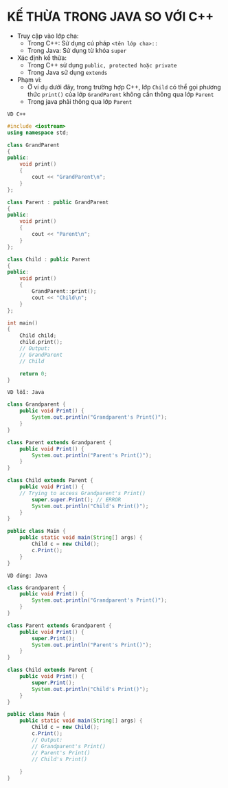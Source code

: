 # KẾ THỪA TRONG JAVA SO VỚI C++

- Truy cập vào lớp cha:
    - Trong C++: Sử dụng cú pháp ```<tên lớp cha>::```
    - Trong Java: Sử dụng từ khóa `super`
- Xác định kế thừa:
    - Trong C++ sử dụng `public, protected hoặc private`
    - Trong Java sử dụng `extends`
- Phạm vi:
    - Ở ví dụ dưới đây, trong trường hợp C++, lớp `Child` có thể gọi phương thức `print()` của lớp `GrandParent` không cần thông qua lớp `Parent`
    - Trong java phải thông qua lớp `Parent`

`VD C++`
```C++
#include <iostream>
using namespace std;

class GrandParent
{
public:
    void print()
    {
        cout << "GrandParent\n";
    }
};

class Parent : public GrandParent
{
public:
    void print()
    {
        cout << "Parent\n";
    }
};

class Child : public Parent
{
public:
    void print()
    {
        GrandParent::print();
        cout << "Child\n";
    }
};

int main()
{
    Child child;
    child.print();
    // Output:
    // GrandParent
    // Child

    return 0;
}
```
`VD lỗi: Java`
```Java
class Grandparent {
    public void Print() {
        System.out.println("Grandparent's Print()");
    }
}

class Parent extends Grandparent {
    public void Print() {
        System.out.println("Parent's Print()");
    }
}

class Child extends Parent {
    public void Print() {   
    // Trying to access Grandparent's Print()
        super.super.Print(); // ERROR
        System.out.println("Child's Print()");
    }
}

public class Main {
    public static void main(String[] args) {
        Child c = new Child();
        c.Print();
    }
}
```

`VD đúng: Java`
```Java
class Grandparent {
    public void Print() {
        System.out.println("Grandparent's Print()");
    }
}

class Parent extends Grandparent {
    public void Print() {
        super.Print();
        System.out.println("Parent's Print()");
    }
}

class Child extends Parent {
    public void Print() {
        super.Print();
        System.out.println("Child's Print()");
    }
}

public class Main {
    public static void main(String[] args) {
        Child c = new Child();
        c.Print();
        // Output:
        // Grandparent's Print()
        // Parent's Print()
        // Child's Print()
        
    }
}
```
